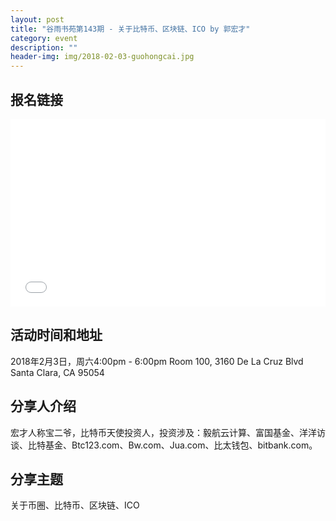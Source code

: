 ```yaml
---
layout: post
title: "谷雨书苑第143期 - 关于比特币、区块链、ICO by 郭宏才"
category: event
description: ""
header-img: img/2018-02-03-guohongcai.jpg
---
```


## 报名链接
<div style="width:100%; text-align:left;" ><iframe src="//eventbrite.com/tickets-external?eid=42666935954&ref=etckt" frameborder="0" height="300" width="100%" vspace="0" hspace="0" marginheight="5" marginwidth="5" scrolling="auto" allowtransparency="true"></iframe></div>

## 活动时间和地址
2018年2月3日，周六4:00pm - 6:00pm
Room 100, 3160 De La Cruz Blvd Santa Clara, CA 95054

## 分享人介绍
宏才人称宝二爷，比特币天使投资人，投资涉及：毅航云计算、富国基金、洋洋访谈、比特基金、Btc123.com、Bw.com、Jua.com、比太钱包、bitbank.com。

## 分享主题
关于币圈、比特币、区块链、ICO

